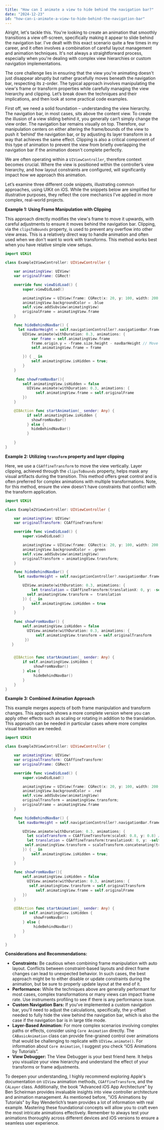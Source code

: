 ```yaml
---
title: "How can I animate a view to hide behind the navigation bar?"
date: "2024-12-23"
id: "how-can-i-animate-a-view-to-hide-behind-the-navigation-bar"
---
```


Alright, let's tackle this. You're looking to create an animation that smoothly transitions a view off-screen, specifically making it appear to slide behind the navigation bar. I've dealt with this exact scenario quite a few times in my career, and it often involves a combination of careful layout management and animation techniques. It's not always a straightforward process, especially when you're dealing with complex view hierarchies or custom navigation implementations.

The core challenge lies in ensuring that the view you're animating doesn't just disappear abruptly but rather gracefully moves beneath the navigation bar, respecting its z-order. The typical approach involves manipulating the view's frame or transform properties while carefully managing the view hierarchy and clipping. Let’s break down the techniques and their implications, and then look at some practical code examples.

First off, we need a solid foundation – understanding the view hierarchy. The navigation bar, in most cases, sits above the content view. To create the illusion of a view sliding behind it, you generally can’t simply change the view order. The navigation bar remains visually on top. Therefore, our manipulation centers on either altering the frame/bounds of the view to push it ‘behind’ the navigation bar, or by adjusting its layer transform in a way that achieves the same effect. Clipping is also a critical component of this type of animation to prevent the view from briefly overlapping the navigation bar if the animation doesn't complete perfectly.

We are often operating within a `UIViewController`, therefore context becomes crucial. Where the view is positioned within the controller’s view hierarchy, and how layout constraints are configured, will significantly impact how we approach this animation.

Let’s examine three different code snippets, illustrating common approaches, using UIKit on iOS. While the snippets below are simplified for illustrative purposes, they reflect the core mechanics I’ve applied in more complex, real-world projects.

**Example 1: Using Frame Manipulation with Clipping**

This approach directly modifies the view's frame to move it upwards, with careful adjustments to ensure it moves behind the navigation bar. Clipping, via the `clipsToBounds` property, is used to prevent any overflow into other view areas. This is a relatively direct way to handle animation and often used when we don't want to work with transforms. This method works best when you have relative simple view setups.

```swift
import UIKit

class Example1ViewController: UIViewController {

    var animatingView: UIView!
    var originalFrame: CGRect!

    override func viewDidLoad() {
        super.viewDidLoad()

        animatingView = UIView(frame: CGRect(x: 20, y: 100, width: 200, height: 100))
        animatingView.backgroundColor = .blue
        self.view.addSubview(animatingView)
        originalFrame = animatingView.frame
    }

    func hideBehindNavBar() {
      let navBarHeight = self.navigationController?.navigationBar.frame.maxY ?? 0
        UIView.animate(withDuration: 0.3, animations: {
            var frame = self.animatingView.frame
            frame.origin.y = -frame.size.height - navBarHeight // Move it up and behind navigation bar
            self.animatingView.frame = frame

        }) { _ in
            self.animatingView.isHidden = true;
        }
    }
    
     func showFromNavBar(){
        self.animatingView.isHidden = false
          UIView.animate(withDuration: 0.3, animations: {
              self.animatingView.frame = self.originalFrame
        })
    }

    @IBAction func startAnimation(_ sender: Any) {
          if self.animatingView.isHidden {
            showFromNavBar()
          } else {
            hideBehindNavBar()
          }
       
    }
}
```

**Example 2: Utilizing `transform` property and layer clipping**

Here, we use a `CGAffineTransform` to move the view vertically. Layer clipping, achieved through the `clipsToBounds` property, helps mask any visual artifacts during the transition. This method offers great control and is often preferred for complex animations with multiple transformations. Note, for this method, ensure the view doesn't have constraints that conflict with the transform application.

```swift
import UIKit

class Example2ViewController: UIViewController {

    var animatingView: UIView!
    var originalTransform: CGAffineTransform!

    override func viewDidLoad() {
        super.viewDidLoad()

        animatingView = UIView(frame: CGRect(x: 20, y: 100, width: 200, height: 100))
        animatingView.backgroundColor = .green
        self.view.addSubview(animatingView)
        originalTransform = animatingView.transform;
    }

    func hideBehindNavBar() {
      let navBarHeight = self.navigationController?.navigationBar.frame.maxY ?? 0

        UIView.animate(withDuration: 0.3, animations: {
            let translation = CGAffineTransform(translationX: 0, y: -self.animatingView.frame.height - navBarHeight )
          self.animatingView.transform =  translation
        }) { _ in
            self.animatingView.isHidden = true
        }
    }
  
    func showFromNavBar() {
        self.animatingView.isHidden = false
          UIView.animate(withDuration: 0.3, animations: {
              self.animatingView.transform = self.originalTransform
         })
   }


    @IBAction func startAnimation(_ sender: Any) {
        if self.animatingView.isHidden {
             showFromNavBar()
        } else {
             hideBehindNavBar()
        }
    }
}

```

**Example 3: Combined Animation Approach**

This example merges aspects of both frame manipulation and transform changes. This approach shows a more complete version where you can apply other effects such as scaling or rotating in addition to the translation. This approach can be needed in particular cases where more complex visual transition are needed.

```swift
import UIKit

class Example3ViewController: UIViewController {

    var animatingView: UIView!
    var originalTransform: CGAffineTransform!
    var originalFrame: CGRect!

    override func viewDidLoad() {
        super.viewDidLoad()

        animatingView = UIView(frame: CGRect(x: 20, y: 100, width: 200, height: 100))
        animatingView.backgroundColor = .red
        self.view.addSubview(animatingView)
        originalTransform = animatingView.transform;
        originalFrame = animatingView.frame
    }

    func hideBehindNavBar() {
      let navBarHeight = self.navigationController?.navigationBar.frame.maxY ?? 0

        UIView.animate(withDuration: 0.3, animations: {
          let scaleTransform = CGAffineTransform(scaleX: 0.8, y: 0.8) // Slight scale down
          let translation = CGAffineTransform(translationX: 0, y: -self.animatingView.frame.height - navBarHeight)
         self.animatingView.transform = scaleTransform.concatenating(translation) //combine transformations
        }) { _ in
            self.animatingView.isHidden = true;
        }
    }
    
    func showFromNavBar(){
        self.animatingView.isHidden = false
          UIView.animate(withDuration: 0.3, animations: {
           self.animatingView.transform = self.originalTransform
              self.animatingView.frame = self.originalFrame
        })
    }
    
    @IBAction func startAnimation(_ sender: Any) {
        if self.animatingView.isHidden {
             showFromNavBar()
        } else {
             hideBehindNavBar()
        }
    }

}
```

**Considerations and Recommendations:**

*   **Constraints:** Be cautious when combining frame manipulation with auto layout. Conflicts between constraint-based layouts and direct frame changes can lead to unexpected behavior. In such cases, the best approach might be to either disable or update constraints during the animation, but be sure to properly update layout at the end of it.
*   **Performance:** While the techniques above are generally performant for most cases, complex transformations or many views can impact frame rate. Use instruments profiling to see if there is any performance issue.
*   **Custom Navigation Bars:** If you've implemented a custom navigation bar, you'll need to adjust the calculations, specifically, the y-offset needed to fully hide the view behind the navigation bar, which is also the case if the navigation bar is in large title mode.
*   **Layer-Based Animation:** For more complex scenarios involving complex paths or effects, consider using `Core Animation` directly. The `CABasicAnimation` class can provide fine-grained control over animations that would be challenging to replicate with `UIView.animate()`. For information about `Core Animation`, I suggest you check “iOS Animations by Tutorials”.
*   **View Debugger:** The View Debugger is your best friend here. It helps you visualize your view hierarchy and understand the effect of your transforms or frame adjustments.

To deepen your understanding, I highly recommend exploring Apple's documentation on `UIView` animation methods, `CGAffineTransform`, and the `CALayer` class. Additionally, the book "Advanced iOS App Architecture" by Ben Scheirman provides invaluable insights into view controller architecture and animation management. As mentioned before, "iOS Animations by Tutorials" by Ray Wenderlich’s team provides a lot of information with real example. Mastering these foundational concepts will allow you to craft even the most intricate animations effectively. Remember to always test your animations thoroughly across different devices and iOS versions to ensure a seamless user experience.
